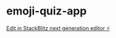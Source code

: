 # emoji-quiz-app

[Edit in StackBlitz next generation editor ⚡️](https://stackblitz.com/~/github.com/IzzatMuzhaffar/emoji-quiz-app)
